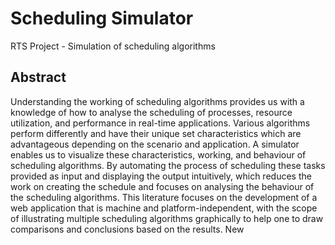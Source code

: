 # Scheduling Simulator
RTS Project - Simulation of scheduling algorithms

## Abstract
Understanding the working of scheduling algorithms provides us with a knowledge of how to analyse the scheduling of processes, resource utilization, and performance in real-time applications. Various algorithms perform differently and have their unique set characteristics which are advantageous depending on the scenario and application. A simulator enables us to visualize these characteristics, working, and behaviour of scheduling algorithms. By automating the process of scheduling these tasks provided as input and displaying the output intuitively, which reduces the work on creating the schedule and focuses on analysing the behaviour of the scheduling algorithms. This literature focuses on the development of a web application that is machine and platform-independent, with the scope of illustrating multiple scheduling algorithms graphically to help one to draw comparisons and conclusions based on the results.
New
